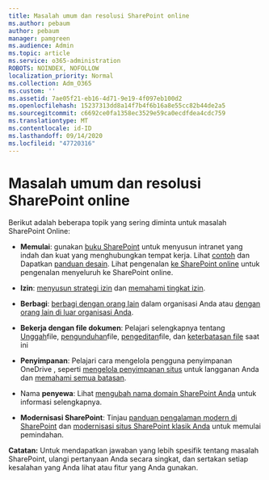 ```yaml
---
title: Masalah umum dan resolusi SharePoint online
ms.author: pebaum
author: pebaum
manager: pamgreen
ms.audience: Admin
ms.topic: article
ms.service: o365-administration
ROBOTS: NOINDEX, NOFOLLOW
localization_priority: Normal
ms.collection: Adm_O365
ms.custom: ''
ms.assetid: 7ae05f21-eb16-4d71-9e19-4f097eb100d2
ms.openlocfilehash: 15237313dd8a14f7b4f6b16a8e55cc82b44de2a5
ms.sourcegitcommit: c6692ce0fa1358ec3529e59ca0ecdfdea4cdc759
ms.translationtype: MT
ms.contentlocale: id-ID
ms.lasthandoff: 09/14/2020
ms.locfileid: "47720316"
---
```

# <a name="sharepoint-online-common-issues-and-resolutions"></a>Masalah umum dan resolusi SharePoint online

Berikut adalah beberapa topik yang sering diminta untuk masalah SharePoint Online:

- **Memulai**: gunakan [buku SharePoint](https://lookbook.microsoft.com/assets/SharePoint_lookbook_2019.pdf) untuk menyusun intranet yang indah dan kuat yang menghubungkan tempat kerja. Lihat [contoh](https://lookbook.microsoft.com/) dan Dapatkan [panduan desain](https://spdesign.azurewebsites.net/). Lihat pengenalan [ke SharePoint online](https://docs.microsoft.com/sharepoint/introduction) untuk pengenalan menyeluruh ke SharePoint online.

- **Izin**: [menyusun strategi izin](https://docs.microsoft.com/sharepoint/default-sharepoint-groups) dan [memahami tingkat izin](https://docs.microsoft.com/sharepoint/understanding-permission-levels).

- **Berbagi**: [berbagi dengan orang lain](https://docs.microsoft.com/sharepoint/default-sharepoint-groups) dalam organisasi Anda atau [dengan orang lain di luar organisasi Anda](https://docs.microsoft.com/sharepoint/external-sharing-overview).

- **Bekerja dengan file dokumen**: Pelajari selengkapnya tentang [Unggah](https://support.office.com/article/Upload-a-folder-or-files-to-a-document-library-eb18fcba-c953-4d45-8d90-8da66edeacdb)file, [pengunduhan](https://support.office.com/article/Download-files-and-folders-from-OneDrive-or-SharePoint-5c7397b7-19c7-4893-84fe-d02e8fa5df05)file, [pengeditan](https://support.office.com/article/Edit-a-document-in-a-document-library-02d8497f-1c13-4114-949a-b8466f639b07)file, dan [keterbatasan file](https://support.office.com/article/invalid-file-names-and-file-types-in-onedrive-onedrive-for-business-and-sharepoint-64883a5d-228e-48f5-b3d2-eb39e07630fa) saat ini

- **Penyimpanan**: Pelajari cara mengelola pengguna penyimpanan OneDrive </a> , seperti [mengelola penyimpanan situs](https://docs.microsoft.com/sharepoint/manage-site-collection-storage-limits) untuk langganan Anda dan [memahami semua batasan](https://docs.microsoft.com/office365/servicedescriptions/sharepoint-online-service-description/sharepoint-online-limits).

- Nama **penyewa**: Lihat [mengubah nama domain SharePoint Anda](https://docs.microsoft.com/sharepoint/change-your-sharepoint-domain-name) untuk informasi selengkapnya.

- **Modernisasi SharePoint**: Tinjau [panduan pengalaman modern di SharePoint](https://docs.microsoft.com/sharepoint/guide-to-sharepoint-modern-experience) dan [modernisasi situs SharePoint klasik Anda](https://docs.microsoft.com/sharepoint/dev/transform/modernize-classic-sites) untuk memulai pemindahan.

**Catatan:** Untuk mendapatkan jawaban yang lebih spesifik tentang masalah SharePoint, ulangi pertanyaan Anda secara singkat, dan sertakan setiap kesalahan yang Anda lihat atau fitur yang Anda gunakan.